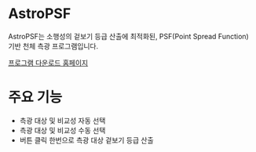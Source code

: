 # AstroPSF
AstroPSF는 소행성의 겉보기 등급 산출에 최적화된, PSF(Point Spread Function) 기반 천체 측광 프로그램입니다.

[프로그램 다운로드 홈페이지](https://sites.google.com/js.hs.kr/astropsv-psf/%ED%99%88)

# 주요 기능
- 측광 대상 및 비교성 자동 선택
- 측광 대상 및 비교성 수동 선택
- 버튼 클릭 한번으로 측광 대상 겉보기 등급 산출
